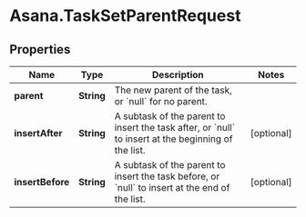# Asana.TaskSetParentRequest

## Properties

Name | Type | Description | Notes
------------ | ------------- | ------------- | -------------
**parent** | **String** | The new parent of the task, or &#x60;null&#x60; for no parent. | 
**insertAfter** | **String** | A subtask of the parent to insert the task after, or &#x60;null&#x60; to insert at the beginning of the list. | [optional] 
**insertBefore** | **String** | A subtask of the parent to insert the task before, or &#x60;null&#x60; to insert at the end of the list. | [optional] 



